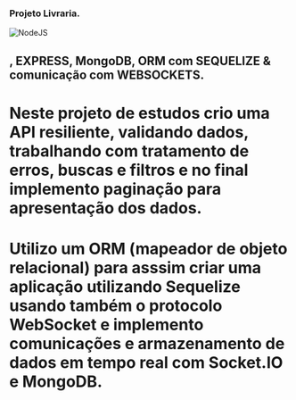 ### Projeto Livraria.

![NodeJS](https://img.shields.io/badge/Node.js-43853D?style=for-the-badge&logo=node.js&logoColor=white)

## , EXPRESS, MongoDB, ORM com SEQUELIZE & comunicação com WEBSOCKETS.

# Neste projeto de estudos crio uma  API resiliente, validando dados, trabalhando com tratamento de erros, buscas e filtros e no final implemento paginação para apresentação dos dados.
# Utilizo um ORM (mapeador de objeto relacional) para asssim criar uma aplicação utilizando Sequelize usando também o protocolo WebSocket e implemento comunicações e armazenamento de dados em tempo real com Socket.IO e MongoDB.

